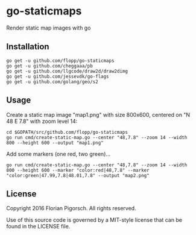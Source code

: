 # go-staticmaps
Render static map images with go

## Installation

    go get -u github.com/flopp/go-staticmaps
    go get -u github.com/cheggaaa/pb
    go get -u github.com/llgcode/draw2d/draw2dimg
    go get -u github.com/jessevdk/go-flags
    go get -u github.com/golang/geo/s2

## Usage

Create a static map image "map1.png" with size 800x600, centered on "N 48 E 7.8" with zoom level 14:

    cd $GOPATH/src/github.com/flopp/go-staticmaps
    go run cmd/create-static-map.go --center "48,7.8" --zoom 14 --width 800 --height 600 --output "map1.png"

Add some markers (one red, two green)...

    go run cmd/create-static-map.go --center "48,7.8" --zoom 14 --width 800 --height 600 --marker "color:red|48,7.8" --marker "color:green|47.99,7.8|48.01,7.8" --output "map2.png"



## License
Copyright 2016 Florian Pigorsch. All rights reserved.

Use of this source code is governed by a MIT-style license that can be found in the LICENSE file.
